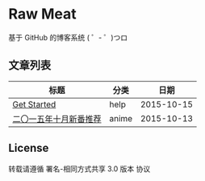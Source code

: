 # Raw Meat

基于 GitHub 的博客系统 ( ゜- ゜)つロ 

## 文章列表

<!-- start blog index -->
| 标题                                             | 分类    | 日期         |
| ---------------------------------------------- | ----- | ---------- |
| [Get Started](/blogs/get-started.md)           | help  | 2015-10-15 |
| [二〇一五年十月新番推荐](/blogs/anime-recommendations.md) | anime | 2015-10-13 |

<!-- end blog index -->

## License

转载请遵循 署名-相同方式共享 3.0 版本 协议